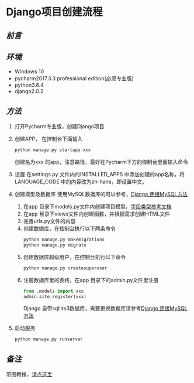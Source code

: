 # Django项目创建流程

## *前言*

## *环境*

- Windows 10
- pycharm2017.3.3 professional edition(必须专业版)
- python3.6.4
- django2.0.2

## *方法*

1. 打开Pycharm专业版，创建Django项目
2. 创建APP，
    在控制台下面输入
    ```cmd
    python manage.py startapp xxx
    ```
    创建名为xxx 的app，注意路径，最好在Pycharm下方的控制台里面输入命令
3. 设置
    在settings.py 文件内的INSTALLED_APPS 中添加创建的app名称，将LANGUAGE_CODE 中的内容改为zh-hans，即设置中文。
4. 创建模型及数据库
    使用MySQL数据库的可以参考，[Django 连接MySQL方法](http://blog.csdn.net/mildddd/article/details/79557844)
    1. 在app 目录下models.py文件内创建项目模型，[字段类型参考文档](https://www.cnblogs.com/lhj588/archive/2012/05/24/2516040.html)
    2. 在app 目录下views文件内创建函数，并根据需求创建HTML文件
    3. 完善urls.py文件的内容
    4. 创建数据库，在控制台执行以下两条命令
        ```cmd
        python manage.py makemigrations
        python manage.py migrate
        ```
    5. 创建数据库超级用户，在控制台执行以下命令
        ```cmd
        python manage.py createsuperuser
        ```
    6. 注册数据库里的表格，在app 目录下的admin.py文件里注册
        ```python
        from .models import xxx
        admin.site.register(xxx)
        ```
        Django 自带sqllite3数据库，需要更换数据库请参考[Django 连接MySQL方法](http://blog.csdn.net/mildddd/article/details/79557844)

5. 启动服务
    ```cmd
    python manage.py runserver
    ```

## *备注*

带图教程，[请点这里](https://blog.csdn.net/mildddd/article/details/79557937)